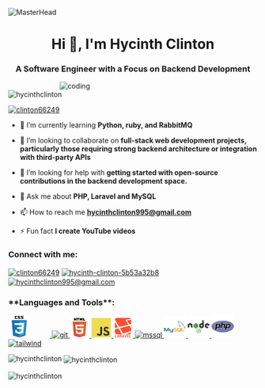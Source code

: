 ![MasterHead](https://www.digitalsolutionservices.com/img/services/web%20development.gif)
<h1 align="center">Hi 👋, I'm Hycinth Clinton</h1>
<h3 align="center">A Software Engineer with a Focus on Backend Development</h3>
<img align="right" alt="coding" width="400" src="https://th.bing.com/th/id/OIP.A6Sl8DS_C6-mYf2KiqvtyAHaFj?w=229&h=180&c=7&r=0&o=5&pid=1.7">

<p align="left"> <img src="https://komarev.com/ghpvc/?username=hycinthclinton&label=Profile%20views&color=0e75b6&style=flat" alt="hycinthclinton" /> </p>

<p align="left"> <a href="https://twitter.com/clinton66249" target="blank"><img src="https://img.shields.io/twitter/follow/clinton66249?logo=twitter&style=for-the-badge" alt="clinton66249" /></a> </p>

- 🌱 I’m currently learning **Python, ruby, and RabbitMQ**

- 👯 I’m looking to collaborate on **full-stack web development projects, particularly those requiring strong backend architecture or integration with third-party APIs**

- 🤝 I’m looking for help with **getting started with open-source contributions in the backend development space.**

- 💬 Ask me about **PHP, Laravel and MySQL**

- 📫 How to reach me **hycinthclinton995@gmail.com**

- ⚡ Fun fact **I create YouTube videos**

<h3 align="left">Connect with me:</h3>
<p align="left">
<a href="https://twitter.com/clinton66249" target="blank"><img align="center" src="https://raw.githubusercontent.com/rahuldkjain/github-profile-readme-generator/master/src/images/icons/Social/twitter.svg" alt="clinton66249" height="30" width="40" /></a>
<a href="https://linkedin.com/in/hycinth-clinton-5b53a32b8" target="blank"><img align="center" src="https://raw.githubusercontent.com/rahuldkjain/github-profile-readme-generator/master/src/images/icons/Social/linked-in-alt.svg" alt="hycinth-clinton-5b53a32b8" height="30" width="40" /></a>
<a href="https://instagram.com/hycinthclinton995@gmail.com" target="blank"><img align="center" src="https://raw.githubusercontent.com/rahuldkjain/github-profile-readme-generator/master/src/images/icons/Social/instagram.svg" alt="hycinthclinton995@gmail.com" height="30" width="40" /></a>
</p>

<h3 align="left">**Languages and Tools**:</h3>
<p align="left"> <a href="https://www.w3schools.com/css/" target="_blank" rel="noreferrer"> <img style="margin-right: 40px;" src="https://raw.githubusercontent.com/devicons/devicon/master/icons/css3/css3-original-wordmark.svg" alt="css3" width="44" height="44"/> </a> <a href="https://git-scm.com/" target="_blank" rel="noreferrer"> <img src="https://www.vectorlogo.zone/logos/git-scm/git-scm-icon.svg" alt="git" width="44" height="44"/> </a> <a href="https://www.w3.org/html/" target="_blank" rel="noreferrer"> <img src="https://raw.githubusercontent.com/devicons/devicon/master/icons/html5/html5-original-wordmark.svg" alt="html5" width="40" height="40"/> </a> <a href="https://developer.mozilla.org/en-US/docs/Web/JavaScript" target="_blank" rel="noreferrer"> <img src="https://raw.githubusercontent.com/devicons/devicon/master/icons/javascript/javascript-original.svg" alt="javascript" width="40" height="40"/> </a> <a href="https://laravel.com/" target="_blank" rel="noreferrer"> <img src="https://raw.githubusercontent.com/devicons/devicon/master/icons/laravel/laravel-plain-wordmark.svg" alt="laravel" width="40" height="40"/> </a> <a href="https://www.microsoft.com/en-us/sql-server" target="_blank" rel="noreferrer"> <img src="https://www.svgrepo.com/show/303229/microsoft-sql-server-logo.svg" alt="mssql" width="44" height="44"/> </a> <a href="https://www.mysql.com/" target="_blank" rel="noreferrer"> <img src="https://raw.githubusercontent.com/devicons/devicon/master/icons/mysql/mysql-original-wordmark.svg" alt="mysql" width="44" height="44"/> </a> <a href="https://nodejs.org" target="_blank" rel="noreferrer"> <img src="https://raw.githubusercontent.com/devicons/devicon/master/icons/nodejs/nodejs-original-wordmark.svg" alt="nodejs" width="44" height="44"/> </a> <a href="https://www.php.net" target="_blank" rel="noreferrer"> <img src="https://raw.githubusercontent.com/devicons/devicon/master/icons/php/php-original.svg" alt="php" width="45" height="45"/> </a> <a href="https://tailwindcss.com/" target="_blank" rel="noreferrer"> <img src="https://www.vectorlogo.zone/logos/tailwindcss/tailwindcss-icon.svg" alt="tailwind" width="44" height="44"/> </a> </p>

<p><img align="left" src="https://github-readme-stats.vercel.app/api/top-langs?username=hycinthclinton&show_icons=true&locale=en&layout=compact" alt="hycinthclinton" /></p>

<p>&nbsp;<img align="center" src="https://github-readme-stats.vercel.app/api?username=hycinthclinton&show_icons=true&locale=en" alt="hycinthclinton" /></p>

<p><img align="center" src="https://github-readme-streak-stats.herokuapp.com/?user=hycinthclinton&" alt="hycinthclinton" /></p>

